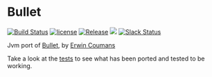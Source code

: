 # Bullet

[![Build Status](https://travis-ci.org/kotlin-graphics/bullet.svg?branch=master)](https://travis-ci.org/kotlin-graphics/bullet) 
[![license](https://img.shields.io/badge/License-MIT-orange.svg)](https://github.com/kotlin-graphics/bullet/blob/master/LICENSE) 
[![Release](https://jitpack.io/v/kotlin-graphics/bullet.svg)](https://jitpack.io/#kotlin-graphics/bullet) 
![](https://reposs.herokuapp.com/?path=kotlin-graphics/bullet&color=yellow) 
[![Slack Status](http://slack.kotlinlang.org/badge.svg)](http://slack.kotlinlang.org/)

Jvm port of [Bullet](https://github.com/bulletphysics/bullet3), by [Erwin Coumans](https://github.com/erwincoumans)

Take a look at the [tests](https://github.com/kotlin-graphics/bullet/tree/master/src/test/kotlin/bullet/collision) to see what has been ported and tested to be working.
